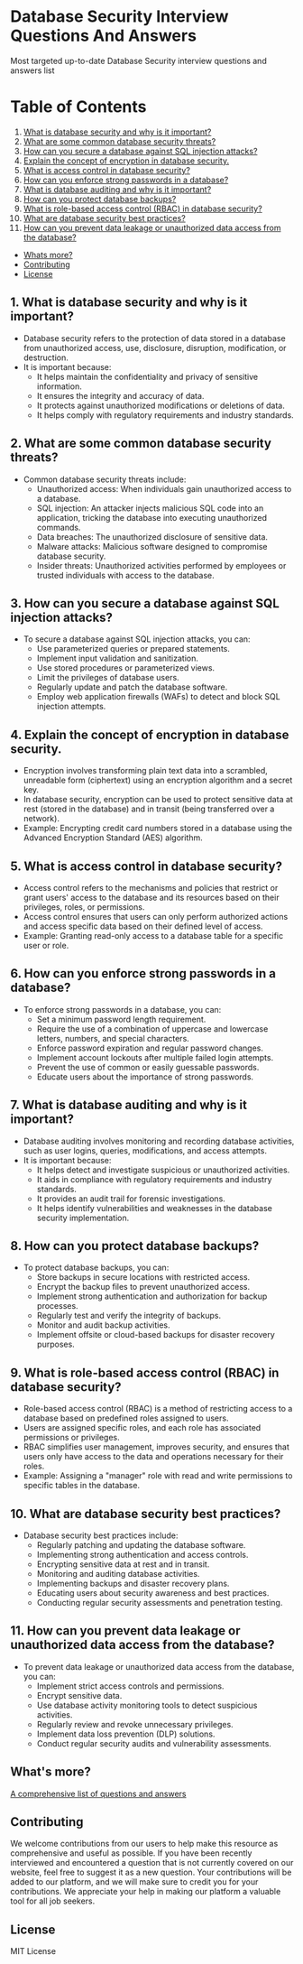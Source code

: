 # Database Security Interview Questions And Answers

Most targeted up-to-date Database Security interview questions and answers list

# Table of Contents
1. [What is database security and why is it important?](#1-what-is-database-security-and-why-is-it-important)
2. [What are some common database security threats?](#2-what-are-some-common-database-security-threats)
3. [How can you secure a database against SQL injection attacks?](#3-how-can-you-secure-a-database-against-sql-injection-attacks)
4. [Explain the concept of encryption in database security.](#4-explain-the-concept-of-encryption-in-database-security)
5. [What is access control in database security?](#5-what-is-access-control-in-database-security)
6. [How can you enforce strong passwords in a database?](#6-how-can-you-enforce-strong-passwords-in-a-database)
7. [What is database auditing and why is it important?](#7-what-is-database-auditing-and-why-is-it-important)
8. [How can you protect database backups?](#8-how-can-you-protect-database-backups)
9. [What is role-based access control (RBAC) in database security?](#9-what-is-role-based-access-control-rbac-in-database-security)
10. [What are database security best practices?](#10-what-are-database-security-best-practices)
11. [How can you prevent data leakage or unauthorized data access from the database?](#11-how-can-you-prevent-data-leakage-or-unauthorized-data-access-from-the-database)
- [Whats more?](#whats-more)
- [Contributing](#contributing)
- [License](#license)

## 1. What is database security and why is it important?

- Database security refers to the protection of data stored in a database from unauthorized access, use, disclosure, disruption, modification, or destruction. 
- It is important because:
  - It helps maintain the confidentiality and privacy of sensitive information.
  - It ensures the integrity and accuracy of data.
  - It protects against unauthorized modifications or deletions of data.
  - It helps comply with regulatory requirements and industry standards.

## 2. What are some common database security threats?

- Common database security threats include:
  - Unauthorized access: When individuals gain unauthorized access to a database.
  - SQL injection: An attacker injects malicious SQL code into an application, tricking the database into executing unauthorized commands.
  - Data breaches: The unauthorized disclosure of sensitive data.
  - Malware attacks: Malicious software designed to compromise database security.
  - Insider threats: Unauthorized activities performed by employees or trusted individuals with access to the database.

## 3. How can you secure a database against SQL injection attacks?

- To secure a database against SQL injection attacks, you can:
  - Use parameterized queries or prepared statements.
  - Implement input validation and sanitization.
  - Use stored procedures or parameterized views.
  - Limit the privileges of database users.
  - Regularly update and patch the database software.
  - Employ web application firewalls (WAFs) to detect and block SQL injection attempts.

## 4. Explain the concept of encryption in database security.

- Encryption involves transforming plain text data into a scrambled, unreadable form (ciphertext) using an encryption algorithm and a secret key.
- In database security, encryption can be used to protect sensitive data at rest (stored in the database) and in transit (being transferred over a network).
- Example: Encrypting credit card numbers stored in a database using the Advanced Encryption Standard (AES) algorithm.

## 5. What is access control in database security?

- Access control refers to the mechanisms and policies that restrict or grant users' access to the database and its resources based on their privileges, roles, or permissions.
- Access control ensures that users can only perform authorized actions and access specific data based on their defined level of access.
- Example: Granting read-only access to a database table for a specific user or role.

## 6. How can you enforce strong passwords in a database?

- To enforce strong passwords in a database, you can:
  - Set a minimum password length requirement.
  - Require the use of a combination of uppercase and lowercase letters, numbers, and special characters.
  - Enforce password expiration and regular password changes.
  - Implement account lockouts after multiple failed login attempts.
  - Prevent the use of common or easily guessable passwords.
  - Educate users about the importance of strong passwords.

## 7. What is database auditing and why is it important?

- Database auditing involves monitoring and recording database activities, such as user logins, queries, modifications, and access attempts.
- It is important because:
  - It helps detect and investigate suspicious or unauthorized activities.
  - It aids in compliance with regulatory requirements and industry standards.
  - It provides an audit trail for forensic investigations.
  - It helps identify vulnerabilities and weaknesses in the database security implementation.

## 8. How can you protect database backups?

- To protect database backups, you can:
  - Store backups in secure locations with restricted access.
  - Encrypt the backup files to prevent unauthorized access.
  - Implement strong authentication and authorization for backup processes.
  - Regularly test and verify the integrity of backups.
  - Monitor and audit backup activities.
  - Implement offsite or cloud-based backups for disaster recovery purposes.

## 9. What is role-based access control (RBAC) in database security?

- Role-based access control (RBAC) is a method of restricting access to a database based on predefined roles assigned to users.
- Users are assigned specific roles, and each role has associated permissions or privileges.
- RBAC simplifies user management, improves security, and ensures that users only have access to the data and operations necessary for their roles.
- Example: Assigning a "manager" role with read and write permissions to specific tables in the database.

## 10. What are database security best practices?

- Database security best practices include:
  - Regularly patching and updating the database software.
  - Implementing strong authentication and access controls.
  - Encrypting sensitive data at rest and in transit.
  - Monitoring and auditing database activities.
  - Implementing backups and disaster recovery plans.
  - Educating users about security awareness and best practices.
  - Conducting regular security assessments and penetration testing.

## 11. How can you prevent data leakage or unauthorized data access from the database?

- To prevent data leakage or unauthorized data access from the database, you can:
  - Implement strict access controls and permissions.
  - Encrypt sensitive data.
  - Use database activity monitoring tools to detect suspicious activities.
  - Regularly review and revoke unnecessary privileges.
  - Implement data loss prevention (DLP) solutions.
  - Conduct regular security audits and vulnerability assessments.

## What's more?
<a href="https://interviewplus.ai/database-administration/database-security/questions">A comprehensive list of questions and answers</a>

## Contributing
We welcome contributions from our users to help make this resource as comprehensive and useful as possible. If you have been recently interviewed and encountered a question that is not currently covered on our website, feel free to suggest it as a new question. Your contributions will be added to our platform, and we will make sure to credit you for your contributions. We appreciate your help in making our platform a valuable tool for all job seekers.

## License
MIT License
